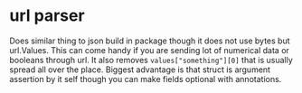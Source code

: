 # url parser 

Does similar thing to json build in package though it does not use bytes but url.Values. This can come handy if you are sending lot of numerical data or booleans through url. It also removes `values["something"][0]` that is usually spread all over the place. Biggest advantage is that struct is argument assertion by it self though you can make fields optional with annotations.